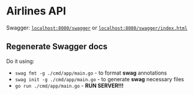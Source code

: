# Airlines API

Swagger: [```localhost:8080/swagger```](localhost:8080/swagger)
or [```localhost:8080/swagger/index.html```](localhost:8080/swagger/index.html)

## Regenerate Swagger docs

Do it using:
- ```swag fmt -g ./cmd/app/main.go``` - to format **swag** annotations
- ```swag init -g ./cmd/app/main.go``` - to generate **swag** necessary files
- ```go run ./cmd/app/main.go``` - **RUN SERVER!!!**